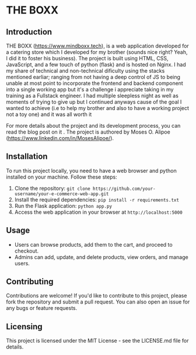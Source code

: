 # THE BOXX

## Introduction
THE BOXX (https://www.mindboxx.tech), is a web application developed for a catering store which I developed for my brother (sounds nice right? Yeah, I did it to foster his business). The project is built using HTML, CSS, JavaScript, and a few touch of python (flask) and is hosted on Nginx. I had my share of technical and non-technical dificulty using the stacks mentioned earliar; ranging from not having a deep control of JS to being unable at most point to incorporate the frontend and backend component into a single working app but it's a challenge i appreciate taking in my training as a Fullstack engineer. I had multiple sleepless night as well as moments of trying to give up but I continued anyways cause of the goal I wanted to achieve (i.e to help my brother and also to have a working project not a toy one) and it was all worth it

For more details about the project and its development process, you can read the blog post on it <!--Add blog post link -->. The project is authored by Moses O. Alipoe (https://www.linkedin.com/in/MosesAlipoe/).

## Installation
To run this project locally, you need to have a web browser and python installed on your machine. Follow these steps:

1. Clone the repository: `git clone https://github.com/your-username/your-e-commerce-web-app.git`
2. Install the required dependencies: `pip install -r requirements.txt`
3. Run the Flask application: `python app.py`
4. Access the web application in your browser at `http://localhost:5000`

## Usage
- Users can browse products, add them to the cart, and proceed to checkout.
- Admins can add, update, and delete products, view orders, and manage users.

## Contributing
Contributions are welcome! If you'd like to contribute to this project, please fork the repository and submit a pull request. You can also open an issue for any bugs or feature requests.


## Licensing
This project is licensed under the MIT License - see the LICENSE.md file for details.
